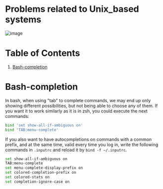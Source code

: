 # Problems related to Unix_based systems

![image](https://user-images.githubusercontent.com/61017530/201364691-e71c9d6c-c5ea-4818-afdf-585fa6541d69.png)


# Table of Contents
1. [Bash-completion](#bc)


# Bash-completion <a name="bc"></a>
In bash, when using "tab" to complete commands, we may end up only showing different possibilities, but not being able to choose any of them. If you want it to work similarly as it is in zsh, you could execute the next commands:

```bash
bind 'set show-all-if-ambiguous on'
bind 'TAB:menu-complete'
```

If you also want to have autocompletions on commands with a common prefix, and at the same time, valid every time you log in, write the following commands in `.inputrc` and reload it by `bind -f ~/.inputrc`.

```bash
set show-all-if-ambiguous on
TAB:menu-complete
set menu-complete-display-prefix on
set colored-completion-prefix on
set colored-stats on
set completion-ignore-case on
```
